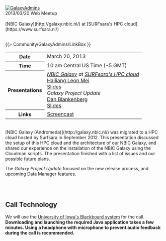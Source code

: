 <div class='center'><a href='/src/Community/GalaxyAdmins/index.md'><img src="/src/images/Logos/GalaxyAdmins.png" alt="GalaxyAdmins" /></a> 
<div class='title'>2013/03/20 Web Meetup<br /><br />[NBIC Galaxy](http://galaxy.nbic.nl/) at [SURFsara's HPC cloud](https://www.surfsara.nl/)
</div></div>

<br />

{{> Community/GalaxyAdmins/LinkBox }}

<table>
  <tr>
    <th> Date </th>
    <td> March 20, 2013 </td>
  </tr>
  <tr>
    <th> Time </th>
    <td> 10 am Central US Time (-5 GMT) </td>
  </tr>
  <tr>
    <th> Presentations </th>
    <td> <em><a href='http://galaxy.nbic.nl/'>NBIC Galaxy</a> at <a href='https://www.surfsara.nl/'>SURFsara's HPC cloud</a></em><div class='indent'><a href="mailto:hailiang DOT mei AT nbic DOT nl">Hailiang Leon Mei</a><br /><a href='PLACEHOLDER_ATTACHMENT_URL/src/20130320Andromeda.pdf'>Slides</a></div><em>Galaxy Project Update</em><div class='indent'><a href='/src/Dan/index.md'>Dan Blankenberg</a><br /><a href='PLACEHOLDER_ATTACHMENT_URL/src/20130320GalaxyUpdate.pdf'>Slides</a></div> </td>
  </tr>
  <tr>
    <th> Links </th>
    <td> <a href='https://globalcampus.uiowa.edu/play_recording.html?recordingId=1262344508128_1363788090133'>Screencast</a> </td>
  </tr>
</table>


<br />
[NBIC Galaxy (Andromeda)](http://galaxy.nbic.nl/) was migrated to a HPC cloud hosted by Surfsara in September 2012. This presentation discussed the setup of this HPC cloud and the architecture of our NBIC Galaxy, and shared our experience on the installation of the NBIC Galaxy using the Cloudman scripts. The presentation finished with a list of issues and our possible future plans.

The *Galaxy Project Update* focused on the new release process, and upcoming Data Manager features.

<br /><br />

## Call Technology

We will use the [University of Iowa's Blackboard system](/src/Community/GalaxyAdmins/Meetups/2013_03_20/WebinarTech/index.md) for the call. **Downloading and launching the required Java application takes a few minutes. Using a headphone with microphone to prevent audio feedback during the call is recommended.**

<br />

